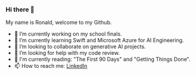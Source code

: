 ### Hi there 👋

<!--
**ronaldngounou/ronaldngounou** is a ✨ _special_ ✨ repository because its `README.md` (this file) appears on your GitHub profile.

Here are some ideas to get you started:

- 🔭 I’m currently working on ...
- 🌱 I’m currently learning ...
- 👯 I’m looking to collaborate on ...
- 🤔 I’m looking for help with ...
- 💬 Ask me about ...
- 📫 How to reach me: ronald.ngounou
- 😄 Pronouns: ...
- ⚡ Fun fact: ...
-->

My name is Ronald, welcome to my Github. 
- 🔭 I’m currently working on my school finals.
- 🌱 I’m currently learning Swift and Microsoft Azure for AI Engineering. 
- 👯 I’m looking to collaborate on generative AI projects.
- 🤔 I’m looking for help with my code review.
- 📖 I'm currently reading: "The First 90 Days" and "Getting Things Done".
- 📫 How to reach me: [LinkedIn](https://www.linkedin.com/in/ronald-ngounou/)
  
